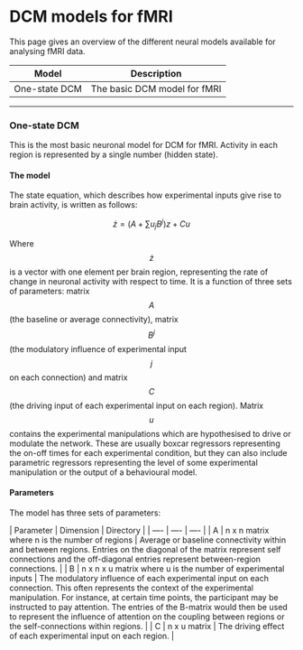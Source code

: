 # DCM models for fMRI

This page gives an overview of the different neural models available for analysing fMRI data.

| Model | Description |
| --- | --- |
| One-state DCM | The basic DCM model for fMRI |

---

### One-state DCM

This is the most basic neuronal model for DCM for fMRI. Activity in each region is represented by a single number \(hidden state\).

#### The model

The state equation, which describes how experimental inputs give rise to brain activity, is written as follows:


$$
 \dot{z} = (A + \sum{u_jB^j})z + Cu
$$


Where $$\dot{z}$$ is a vector with one element per brain region, representing the rate of change in neuronal activity with respect to time. It is a function of three sets of parameters: matrix $$A$$ \(the baseline or average connectivity\), matrix $$B^j$$ \(the modulatory influence of experimental input $$j$$ on each connection\) and matrix $$C$$ \(the driving input of each experimental input on each region\). Matrix $$u$$ contains the experimental manipulations which are hypothesised to drive or modulate the network. These are usually boxcar regressors representing the on-off times for each experimental condition, but they can also include parametric regressors representing the level of some experimental manipulation or the output of a behavioural model.

#### Parameters

The model has three sets of parameters:

| Parameter | Dimension | Directory |
| —- | —- | —- |
| A | n x n matrix where n is the number of regions | Average or baseline connectivity within and between regions. Entries on the diagonal of the matrix represent self connections and the off-diagonal entries represent between-region connections. |
| B | n x n x u matrix where u is the number of experimental inputs | The modulatory influence of each experimental input on each connection. This often represents the context of the experimental manipulation. For instance, at certain time points, the participant may be instructed to pay attention. The entries of the B-matrix would then be used to represent the influence of attention on the coupling between regions or the self-connections within regions. |
| C | n x u matrix | The driving effect of each experimental input on each region. |
